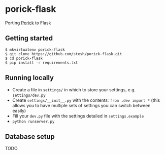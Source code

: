 # porick-flask
Porting [Porick](github.com/kopf/porick) to Flask

## Getting started
    $ mkvirtualenv porick-flask
    $ git clone https://github.com/stesh/porick-flask.git
    $ cd porick-flask
    $ pip install -r requirements.txt

## Running locally

* Create a file in `settings/` in which to store your settings, e.g. `settings/dev.py`
* Create `settings/__init__.py` with the contents: `from .dev import *`
(this allows you to have multiple sets of settings you can switch between easily)
* Fill your `dev.py` file with the settings detailed in `settings.example`
* `python runserver.py`

## Database setup
TODO

